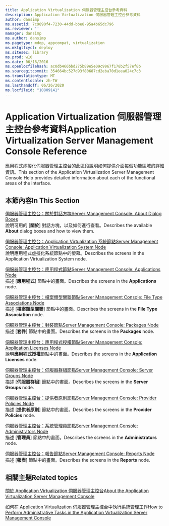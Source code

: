 ```yaml
---
title: Application Virtualization 伺服器管理主控台參考資料
description: Application Virtualization 伺服器管理主控台參考資料
author: dansimp
ms.assetid: 7c9890f4-7230-44dd-bbe8-95a4b65dc796
ms.reviewer: ''
manager: dansimp
ms.author: dansimp
ms.pagetype: mdop, appcompat, virtualization
ms.mktglfcycl: deploy
ms.sitesec: library
ms.prod: w10
ms.date: 06/16/2016
ms.openlocfilehash: ac0db466bbd275b89e5e09c9967f178b2f57ef8b
ms.sourcegitcommit: 354664bc527d93f80687cd2eba70d1eea024c7c3
ms.translationtype: MT
ms.contentlocale: zh-TW
ms.lasthandoff: 06/26/2020
ms.locfileid: "10809141"
---
```

# <span data-ttu-id="3468e-103">Application Virtualization 伺服器管理主控台參考資料</span><span class="sxs-lookup"><span data-stu-id="3468e-103">Application Virtualization Server Management Console Reference</span></span>


<span data-ttu-id="3468e-104">應用程式虛擬化伺服器管理主控台的此區段說明如何提供介面每個功能區域的詳細資訊。</span><span class="sxs-lookup"><span data-stu-id="3468e-104">This section of the Application Virtualization Server Management Console Help provides detailed information about each of the functional areas of the interface.</span></span>

## <span data-ttu-id="3468e-105">本節內容</span><span class="sxs-lookup"><span data-stu-id="3468e-105">In This Section</span></span>


<a href="" id="server-management-console--about-dialog-boxes"></a>[<span data-ttu-id="3468e-106">伺服器管理主控台：關於對話方塊</span><span class="sxs-lookup"><span data-stu-id="3468e-106">Server Management Console: About Dialog Boxes</span></span>](server-management-console-about-dialog-boxes.md)  
<span data-ttu-id="3468e-107">說明可用的 [**關於**] 對話方塊，以及如何進行查看。</span><span class="sxs-lookup"><span data-stu-id="3468e-107">Describes the available **About** dialog boxes and how to view them.</span></span>

<a href="" id="server-management-console--application-virtualization-system-node"></a>[<span data-ttu-id="3468e-108">伺服器管理主控台：Application Virtualization 系統節點</span><span class="sxs-lookup"><span data-stu-id="3468e-108">Server Management Console: Application Virtualization System Node</span></span>](server-management-console-application-virtualization-system-node.md)  
<span data-ttu-id="3468e-109">說明應用程式虛擬化系統節點中的螢幕。</span><span class="sxs-lookup"><span data-stu-id="3468e-109">Describes the screens in the Application Virtualization System node.</span></span>

<a href="" id="server-management-console--applications-node"></a>[<span data-ttu-id="3468e-110">伺服器管理主控台：應用程式節點</span><span class="sxs-lookup"><span data-stu-id="3468e-110">Server Management Console: Applications Node</span></span>](server-management-console-applications-node.md)  
<span data-ttu-id="3468e-111">描述 [**應用程式**] 節點中的畫面。</span><span class="sxs-lookup"><span data-stu-id="3468e-111">Describes the screens in the **Applications** node.</span></span>

<a href="" id="server-management-console--file-type-associations-node"></a>[<span data-ttu-id="3468e-112">伺服器管理主控台：檔案類型關聯節點</span><span class="sxs-lookup"><span data-stu-id="3468e-112">Server Management Console: File Type Associations Node</span></span>](server-management-console-file-type-associations-node.md)  
<span data-ttu-id="3468e-113">描述 [**檔案類型關聯**] 節點中的畫面。</span><span class="sxs-lookup"><span data-stu-id="3468e-113">Describes the screens in the **File Type Association** node.</span></span>

<a href="" id="server-management-console--packages-node"></a>[<span data-ttu-id="3468e-114">伺服器管理主控台：封裝節點</span><span class="sxs-lookup"><span data-stu-id="3468e-114">Server Management Console: Packages Node</span></span>](server-management-console-packages-node.md)  
<span data-ttu-id="3468e-115">描述 [**套件**] 節點中的畫面。</span><span class="sxs-lookup"><span data-stu-id="3468e-115">Describes the screens in the **Packages** node.</span></span>

<a href="" id="server-management-console--application-licenses-node"></a>[<span data-ttu-id="3468e-116">伺服器管理主控台：應用程式授權節點</span><span class="sxs-lookup"><span data-stu-id="3468e-116">Server Management Console: Application Licenses Node</span></span>](server-management-console-application-licenses-node.md)  
<span data-ttu-id="3468e-117">說明**應用程式授權**節點中的畫面。</span><span class="sxs-lookup"><span data-stu-id="3468e-117">Describes the screens in the **Application Licenses** node.</span></span>

<a href="" id="server-management-console--server-groups-node"></a>[<span data-ttu-id="3468e-118">伺服器管理主控台：伺服器群組節點</span><span class="sxs-lookup"><span data-stu-id="3468e-118">Server Management Console: Server Groups Node</span></span>](server-management-console-server-groups-node.md)  
<span data-ttu-id="3468e-119">描述 [**伺服器群組**] 節點中的畫面。</span><span class="sxs-lookup"><span data-stu-id="3468e-119">Describes the screens in the **Server Groups** node.</span></span>

<a href="" id="server-management-console--provider-policies-node"></a>[<span data-ttu-id="3468e-120">伺服器管理主控台：提供者原則節點</span><span class="sxs-lookup"><span data-stu-id="3468e-120">Server Management Console: Provider Policies Node</span></span>](server-management-console-provider-policies-node.md)  
<span data-ttu-id="3468e-121">描述 [**提供者原則**] 節點中的畫面。</span><span class="sxs-lookup"><span data-stu-id="3468e-121">Describes the screens in the **Provider Policies** node.</span></span>

<a href="" id="server-management-console--administrators-node"></a>[<span data-ttu-id="3468e-122">伺服器管理主控台：系統管理員節點</span><span class="sxs-lookup"><span data-stu-id="3468e-122">Server Management Console: Administrators Node</span></span>](server-management-console-administrators-node.md)  
<span data-ttu-id="3468e-123">描述 [**管理員**] 節點中的畫面。</span><span class="sxs-lookup"><span data-stu-id="3468e-123">Describes the screens in the **Administrators** node.</span></span>

<a href="" id="server-management-console--reports-node"></a>[<span data-ttu-id="3468e-124">伺服器管理主控台：報告節點</span><span class="sxs-lookup"><span data-stu-id="3468e-124">Server Management Console: Reports Node</span></span>](server-management-console-reports-node.md)  
<span data-ttu-id="3468e-125">描述 [**報表**] 節點中的畫面。</span><span class="sxs-lookup"><span data-stu-id="3468e-125">Describes the screens in the **Reports** node.</span></span>

## <span data-ttu-id="3468e-126">相關主題</span><span class="sxs-lookup"><span data-stu-id="3468e-126">Related topics</span></span>


[<span data-ttu-id="3468e-127">關於 Application Virtualization 伺服器管理主控台</span><span class="sxs-lookup"><span data-stu-id="3468e-127">About the Application Virtualization Server Management Console</span></span>](about-the-application-virtualization-server-management-console.md)

[<span data-ttu-id="3468e-128">如何在 Application Virtualization 伺服器管理主控台中執行系統管理工作</span><span class="sxs-lookup"><span data-stu-id="3468e-128">How to Perform Administrative Tasks in the Application Virtualization Server Management Console</span></span>](how-to-perform-administrative-tasks-in-the-application-virtualization-server-management-console.md)

 

 





